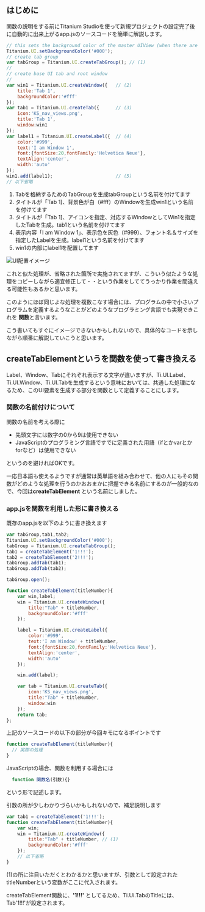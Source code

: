 ## はじめに

関数の説明をする前にTitanium Studioを使って新規プロジェクトの設定完了後に自動的に出来上がるapp.jsのソースコードを簡単に解説します。

```javascript
// this sets the background color of the master UIView (when there are no windows/tab groups on it)
Titanium.UI.setBackgroundColor('#000');
// create tab group
var tabGroup = Titanium.UI.createTabGroup(); // (1)
//
// create base UI tab and root window
//
var win1 = Titanium.UI.createWindow({   // (2)
    title:'Tab 1',
    backgroundColor:'#fff'
});
var tab1 = Titanium.UI.createTab({      // (3)
    icon:'KS_nav_views.png',
    title:'Tab 1',
    window:win1
});
var label1 = Titanium.UI.createLabel({  // (4)
    color:'#999',
    text:'I am Window 1',
    font:{fontSize:20,fontFamily:'Helvetica Neue'},
    textAlign:'center',
    width:'auto'
});
win1.add(label1);                       // (5)
// 以下省略
```

1. Tabを格納するためのTabGroupを生成tabGroupという名前を付けてます
2. タイトルが「Tab 1]、背景色が白（#fff）のWindowを生成win1という名前を付けてます
3. タイトルが「Tab 1]、アイコンを指定、対応するWindowとしてWin1を指定したTabを生成。tab1という名前を付けてます
4. 表示内容「I am Window 1」、表示色を灰色（#999）、フォント名＆サイズを指定したLabelを生成。label1という名前を付けてます
5. win1の内部にlabel1を配置してます

![UI配置イメージ](https://raw.github.com/h5y1m141/streetAcademy/master/image/1stStep-008.png)

これと似た処理が、省略された箇所で実施されてますが、こういう似たような処理をコピーしながら適宜修正して・・という作業をしててうっかり作業を間違える可能性もあるかと思います。

このようにほぼ同じよな処理を複数こなす場合には、プログラムの中で小さいプログラムを定義するようなことがどのようなプログラミング言語でも実現できこれを **関数**と言います。

こう書いてもすぐにイメージできないかもしれないので、具体的なコードを示しながら順番に解説していこうと思います。

## createTabElementというを関数を使って書き換える

Label、Window、Tabにそれぞれ表示する文字が違いますが、Ti.UI.Label、Ti.UI.Window、Ti.UI.Tabを生成するという意味においては、共通した処理になるため、このUI要素を生成する部分を関数として定義することにします。

### 関数の名前付けについて

関数の名前を考える際に

- 先頭文字には数字の0から9は使用できない
- JavaScriptのプログラミング言語ですでに定義された用語（ifとかvarとかforなど）は使用できない

というのを避ければOKです。

一応日本語も使えるようですが通常は英単語を組み合わせて、他の人にもその関数がどのような処理を行うのかおおまかに把握できる名前にするのが一般的なので、今回は**createTabElement** という名前にしました。

### app.jsを関数を利用した形に書き換える

既存のapp.jsを以下のように書き換えます

```javascript
var tabGroup,tab1,tab2;
Titanium.UI.setBackgroundColor('#000');
tabGroup = Titanium.UI.createTabGroup();
tab1 = createTabElement('1!!!');
tab2 = createTabElement('2!!!');
tabGroup.addTab(tab1); 
tabGroup.addTab(tab2); 

tabGroup.open();

function createTabElement(titleNumber){
	var win,label;
	win = Titanium.UI.createWindow({  
		title:"Tab" + titleNumber,
		backgroundColor:'#fff'
	});

	label = Titanium.UI.createLabel({
		color:'#999',
		text:'I am Window' + titleNumber,
		font:{fontSize:20,fontFamily:'Helvetica Neue'},
		textAlign:'center',
		width:'auto'
	});

	win.add(label);

	var tab = Titanium.UI.createTab({  
		icon:'KS_nav_views.png',
		title:"Tab" + titleNumber,
		window:win
	});
	return tab;
};
```

上記のソースコードの以下の部分が今回キモになるポイントです

```javascript
function createTabElement(titleNumber){
  // 実際の処理
}
```

JavaScriptの場合、関数を利用する場合には

```javascript
  function 関数名(引数){}
```

という形で記述します。

引数の所が少しわかりづらいかもしれないので、補足説明します

```javascript
var tab1 = createTabElement('1!!!');
function createTabElement(titleNumber){
	var win;
	win = Titanium.UI.createWindow({
		title:"Tab" + titleNumber, // (1)
		backgroundColor:'#fff'
	});
    // 以下省略
}
```

(1)の所に注目いただくとわかるかと思いますが、引数として設定されたtitleNumberという変数がここに代入されます。

createTabElement関数に、**'1!!!'** としてるため、Ti.Ui.TabのTitleには、Tab'1!!!'が設定されます。
